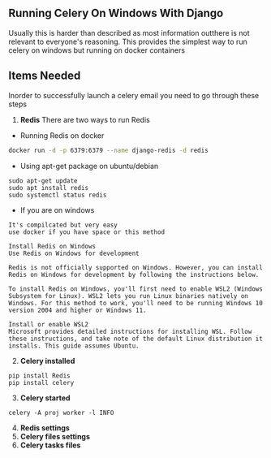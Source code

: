 ## Running Celery On Windows With Django

Usually this is harder than described as most information outthere is not relevant to everyone's reasoning.  This provides the simplest way to run celery on windows but running on docker containers

## Items Needed
Inorder to successfully launch a celery email you need to go through these steps

1. __Redis__
There are two ways to run Redis
* Running Redis on docker
```bash
docker run -d -p 6379:6379 --name django-redis -d redis
```
* Using apt-get package on ubuntu/debian
```
sudo apt-get update
sudo apt install redis
sudo systemctl status redis

```
* If you are on windows

```
It's compilcated but very easy
use docker if you have space or this method

Install Redis on Windows
Use Redis on Windows for development

Redis is not officially supported on Windows. However, you can install Redis on Windows for development by following the instructions below.

To install Redis on Windows, you'll first need to enable WSL2 (Windows Subsystem for Linux). WSL2 lets you run Linux binaries natively on Windows. For this method to work, you'll need to be running Windows 10 version 2004 and higher or Windows 11.

Install or enable WSL2
Microsoft provides detailed instructions for installing WSL. Follow these instructions, and take note of the default Linux distribution it installs. This guide assumes Ubuntu.
```

2. __Celery installed__
```
pip install Redis
pip install celery
```
3. __Celery started__
```
celery -A proj worker -l INFO
```
4. __Redis settings__
5. __Celery files settings__
6. __Celery tasks files__
